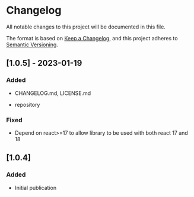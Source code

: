 # Changelog

All notable changes to this project will be documented in this file.

The format is based on [Keep a Changelog](https://keepachangelog.com/en/1.0.0/),
and this project adheres to [Semantic Versioning](https://semver.org/spec/v2.0.0.html).

## [1.0.5] - 2023-01-19

### Added

- CHANGELOG.md, LICENSE.md

- repository

### Fixed

- Depend on react>=17 to allow library to be used with both react 17 and 18

## [1.0.4]

### Added

- Initial publication